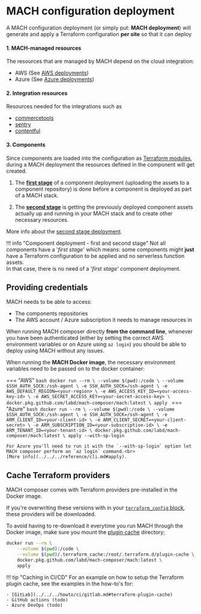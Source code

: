 # MACH configuration deployment

A MACH configuration deployment (or simply put: **MACH deployment**) will generate and apply a Terraform configuration **per site** so that it can deploy

#### 1. MACH-managed resources
The resources that are managed by MACH depend on the cloud integration:

- AWS (See [AWS deployments](./aws.md))
- Azure (See [Azure deployments](./azure.md))
#### 2. Integration resources
Resources needed for the integrations such as

- [commercetools](./integrations.md#commercetools)
- [sentry](./integrations.md#sentry)
- [contentful](./integrations.md#contentful)

#### 3. Components
Since components are loaded into the configuration as [Terraform modules](../../../reference/components/structure.md#terraform-module), during a MACH deployment the resources defined in the component will get created.

1. The [**first stage**](../components.md) of a component deployment (uploading the assets to a component repository) is done before a component is deployed as part of a MACH stack.

2. The [**second stage**](./components.md) is getting the previously deployed component assets actually up and running in your MACH stack and to create other necessary resources.

More info about the [second stage deployment](./components.md).

!!! info "Component deployment - first and second stage"
    Not all components have a '*first stage*' which means: some components might **just** have a Terraform configuration to be applied and no serverless function assets.<br>
    In that case, there is no need of a '*first stage*' component deployment.


## Providing credentials

MACH needs to be able to access:

- The components repositories
- The AWS account / Azure subscription it needs to manage resources in
  
When running MACH composer directly **from the command line**, whenever you have been authenticated (either by setting the correct AWS environment variables or on Azure using `az login`) you should be able to deploy using MACH without any issues.

When running the **MACH Docker image**, the necessary environment variables need to be passed on to the docker container:

=== "AWS"
    ```bash
    docker run --rm \
        --volume $(pwd):/code \
        --volume $SSH_AUTH_SOCK:/ssh-agent \
        -e SSH_AUTH_SOCK=/ssh-agent \
        -e AWS_DEFAULT_REGION=<your-region> \
        -e AWS_ACCESS_KEY_ID=<your-access-key-id> \
        -e AWS_SECRET_ACCESS_KEY=<your-secret-access-key> \
        docker.pkg.github.com/labd/mach-composer/mach:latest \
        apply
    ```
=== "Azure"
    ```bash
    docker run --rm \
        --volume $(pwd):/code \
        --volume $SSH_AUTH_SOCK:/ssh-agent \
        -e SSH_AUTH_SOCK=/ssh-agent \
        -e ARM_CLIENT_ID=<your-client-id> \
        -e ARM_CLIENT_SECRET=<your-client-secret> \
        -e ARM_SUBSCRIPTION_ID=<your-subscription-id> \
        -e ARM_TENANT_ID=<your-tenant-id> \
        docker.pkg.github.com/labd/mach-composer/mach:latest \
        apply --with-sp-login
    ```

    For Azure you'll need to run it with the `--with-sp-login` option let MACH composer perform an `az login` command.<br>
    [More info](../../../reference/cli.md#apply).


## Cache Terraform providers

MACH composer comes with Terraform providers pre-installed in the Docker image.

If you're overwriting these versions with in your [`terraform_config` block](../../../reference/syntax/global.md#terraform_config), these providers will be downloaded.

To avoid having to re-download it everytime you run MACH through the Docker image, make sure you mount the [plugin cache](https://www.terraform.io/docs/commands/cli-config.html#provider-plugin-cache) directory;

```bash
docker run --rm \
    --volume $(pwd):/code \
    --volume $(pwd)/.terraform_cache:/root/.terraform.d/plugin-cache \
    docker.pkg.github.com/labd/mach-composer/mach:latest \
    apply
```

!!! tip "Caching in CI/CD"
    For an example on how to setup the Terraform plugin cache, see the examples in the how-to's for:

    - [GitLab](../../../howto/ci/gitlab.md#terraform-plugin-cache)
    - GitHub actions (todo)
    - Azure DevOps (todo)
